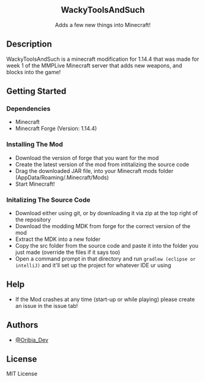 <p align="center">
 <h2 align="center">WackyToolsAndSuch</h2>
 <p align="center">Adds a few new things into Minecraft!</p>
</p>

## Description

WackyToolsAndSuch is a minecraft modification for 1.14.4 that was made for week 1 of the MMPLive Minecraft server that adds new weapons, and blocks into the game!

## Getting Started

### Dependencies

* Minecraft
* Minecraft Forge (Version: 1.14.4)

### Installing The Mod

* Download the version of forge that you want for the mod
* Create the latest version of the mod from intitalizing the source code
* Drag the downloaded JAR file, into your Minecraft mods folder (AppData/Roaming/.Minecraft/Mods)
* Start Minecraft!

### Initalizing The Source Code
* Download either using git, or by downloading it via zip at the top right of the repository
* Download the modding MDK from forge for the correct version of the mod
* Extract the MDK into a new folder
* Copy the src folder from the source code and paste it into the folder you just made (override the files if it says too)
* Open a command prompt in that directory and run ```gradlew (eclipse or intelliJ)``` and it'll set up the project for whatever IDE ur using

## Help

* If the Mod crashes at any time (start-up or while playing) please create an issue in the issue tab!

## Authors

* [@Oribia_Dev](https://twitter.com/Oribia_Dev)

## License

MIT License 
